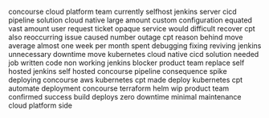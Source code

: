 concourse cloud platform team currently selfhost jenkins server cicd pipeline solution cloud native large amount custom configuration equated vast amount user request ticket opaque service would difficult recover cpt also reoccurring issue caused number outage cpt reason behind move average almost one week per month spent debugging fixing reviving jenkins unnecessary downtime move kubernetes cloud native cicd solution needed job written code non working jenkins blocker product team replace self hosted jenkins self hosted concourse pipeline consequence spike deploying concourse aws kubernetes cpt made deploy kubernetes cpt automate deployment concourse terraform helm wip product team confirmed success build deploys zero downtime minimal maintenance cloud platform side